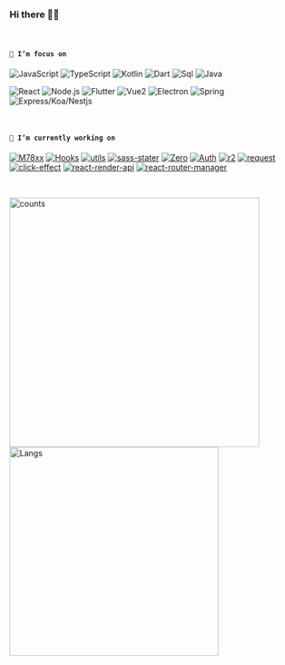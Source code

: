### Hi there 👋😋

<br />

<!--
**Iixianjie/Iixianjie** is a ✨ _special_ ✨ repository because its `README.md` (this file) appears on your GitHub profile.

Here are some ideas to get you started:


- 🔭 I’m currently working on ...
- 🌱 I’m currently learning ...
- 👯 I’m looking to collaborate on ...
- 🤔 I’m looking for help with ...
- 💬 Ask me about ...
- 📫 How to reach me: ...
- 😄 Pronouns: ...
- ⚡ Fun fact: ...
-->

#### **`🌱 I’m focus on`**

![JavaScript](https://img.shields.io/badge/JavaScript(0.75)-343434?style=flat-square&logo=JavaScript&logoColor=F7DF1E)
![TypeScript](https://img.shields.io/badge/TypeScript(0.65)-007ACC?style=flat-square&logo=TypeScript&logoColor=ffffff)
![Kotlin](https://img.shields.io/badge/Kotlin(0.15)-0095D5?style=flat-square&logo=Java&logoColor=fff)
![Dart](https://img.shields.io/badge/Dart(0.4)-00d2b7?style=flat-square&logo=Dart&logoColor=fff)
![Sql](https://img.shields.io/badge/Sql(0.36)-4479A1?style=flat-square&logo=Mysql&logoColor=fff)
![Java](https://img.shields.io/badge/Java(0.3)-007396?style=flat-square&logo=Java&logoColor=fff)

![React](https://img.shields.io/badge/React(0.75)-61DAFB?style=flat-square&logo=React&logoColor=fff)
![Node.js](https://img.shields.io/badge/Node.js(0.6)-339933?style=flat-square&logo=Node.js&logoColor=fff)
![Flutter](https://img.shields.io/badge/Flutter(0.38)-31b9f5?style=flat-square&logo=Flutter&logoColor=fff)
![Vue2](https://img.shields.io/badge/Vue2(0.7)-4FC08D?style=flat-square&logo=Vue.js&logoColor=fff)
![Electron](https://img.shields.io/badge/Electron(0.12)-47848F?style=flat-square&logo=Electron&logoColor=fff)
![Spring](https://img.shields.io/badge/Spring(0.25)-6DB33F?style=flat-square&logo=Spring&logoColor=fff)
![Express/Koa/Nestjs](https://img.shields.io/badge/Express/Koa/Nestjs(0.5)-E0234E?style=flat-square&logo=Nestjs&logoColor=fff)

<br />

#### **`🔭 I’m currently working on`**

[![M78xx](https://img.shields.io/badge/M78-000000?style=flat-square)](https://github.com/Iixianjie/m78 "react -> components, hooks, utils")
[![Hooks](https://img.shields.io/badge/Hooks-CC342D?style=flat-square)](https://github.com/Iixianjie/hooks "react hooks")
[![utils](https://img.shields.io/badge/Utils-EB3C00?style=flat-square)](https://github.com/Iixianjie/utils "utils for lixianjie")
[![sass-stater](https://img.shields.io/badge/SassStater-CD040B?style=flat-square)](https://github.com/Iixianjie/sass-stater "sass startup template")
[![Zero](https://img.shields.io/badge/Zero-609540?style=flat-square)](https://github.com/Iixianjie/zero "CLI with 0 configuration")
[![Auth](https://img.shields.io/badge/Auth-003057?style=flat-square)](https://github.com/Iixianjie/auth "small permission library")
[![r2](https://img.shields.io/badge/R2-1575F9?style=flat-square)](https://github.com/Iixianjie/r2 "reduce simplify")
[![request](https://img.shields.io/badge/Request-0FAAFF?style=flat-square)](https://github.com/Iixianjie/request "request simplify")
[![click-effect](https://img.shields.io/badge/ClickEffect-02303A?style=flat-square)](https://github.com/Iixianjie/click-effect "add click effect")
[![react-render-api](https://img.shields.io/badge/ReactRenderApi-1DA1F2?style=flat-square)](https://github.com/Iixianjie/react-render-api "render react components globally through api")
[![react-router-manager](https://img.shields.io/badge/ReactRouterManager-8DD6F9?style=flat-square)](https://github.com/Iixianjie/react-router-manager "enhance and simplify react-router")

<br />

<a><img src="https://github-readme-stats.vercel.app/api?username=Iixianjie" alt="counts" width="440px" /></a>
<a><img src="https://github-readme-stats.vercel.app/api/top-langs/?username=Iixianjie&layout=compact" alt="Langs" width="368px" /></a>

<!-- [![Anurag's github stats](https://github-readme-stats.vercel.app/api?username=Iixianjie)](https://github.com/anuraghazra/github-readme-stats) -->

